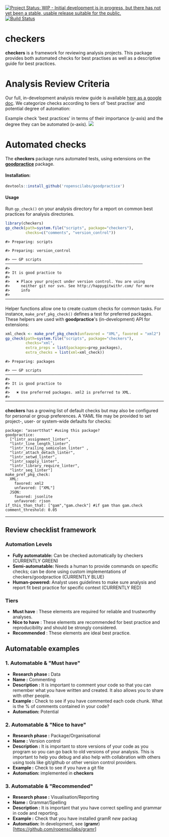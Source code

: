 
[![Project Status: WIP - Initial development is in progress, but there has not yet been a stable, usable release suitable for the public.](http://www.repostatus.org/badges/latest/wip.svg)](http://www.repostatus.org/#wip) [![Build Status](https://travis-ci.org/ropenscilabs/checkers.svg?branch=master)](https://travis-ci.org/ropenscilabs/checkers)

checkers
========

**checkers** is a framework for reviewing analysis projects. This package provides both automated checks for best practises as well as a descriptive guide for best practices.

Analysis Review Criteria
========================

Our full, in-development analysis review guide is available [here as a google doc](https://docs.google.com/document/d/1OYcWJUk-MiM2C1TIHB1Rn6rXoF5fHwRX-7_C12Blx8g/edit#). We categorize checks according to tiers of 'best practise' and potential degree of automation:

Example check 'best practices' in terms of their importance (y-axis) and the degree they can be automated (x-axis). ![](figs/compendium.png)

Automated checks
================

The **checkers** package runs automated tests, using extensions on the [**goodpractice**](https://github.com/MangoTheCat/goodpractice/) package.

#### Installation:

``` r
devtools::install_github('ropenscilabs/goodpractice')
```

#### Usage

Run `gp_check()` on your analysis directory for a report on common best practices for analysis directories.

``` r
library(checkers)
gp_check(path=system.file("scripts", package="checkers"),
         checks=c("comments", "version_control"))
```

    #> Preparing: scripts

    #> Preparing: version_control

    #> ── GP scripts ─────────────────────────────────────────────────────────────
    #> 
    #> It is good practice to
    #> 
    #>   ✖ Place your project under version control. You are using
    #>     neither git nor svn. See http://happygitwithr.com/ for more
    #>     info
    #> ───────────────────────────────────────────────────────────────────────────

Helper functions allow one to create custom checks for common tasks. For instance, `make_pref_pkg_check()` defines a test for preferred packages. These helpers are used with **goodpractice**'s (in-development) API for extensions:

``` r
xml_check <- make_pref_pkg_check(unfavored = "XML", favored = "xml2")
gp_check(path=system.file("scripts", package="checkers"),
         checks="xml",
         extra_preps = list(packages=prep_packages),
         extra_checks = list(xml=xml_check))
```

    #> Preparing: packages

    #> ── GP scripts ─────────────────────────────────────────────────────────────
    #> 
    #> It is good practice to
    #> 
    #>   ✖ Use preferred packages. xml2 is preferred to XML.
    #> ───────────────────────────────────────────────────────────────────────────

**checkers** has a growing list of default checks but may also be configured for personal or group preferences. A YAML file may be provided to set project-, user- or system-wide defaults for checks:

    package: "assertthat" #using this package?
    goodpractice:
      ["lintr_assignment_linter",
      "lintr_line_length_linter",
      "lintr_trailing_semicolon_linter" ,
      "lintr_attach_detach_linter",
      "lintr_setwd_linter",
      "lintr_sapply_linter",
      "lintr_library_require_linter",
      "lintr_seq_linter"]
    make_pref_pkg_check:
      XML:
        favored: xml2
        unfavored: ["XML"]
      JSON:
        favored: jsonlite
        unfavored: rjson
    if_this_than_that: ["gam","gam.check"] #if gam than gam.check
    comment_threshold: 0.05

------------------------------------------------------------------------

Review checklist framework
--------------------------

### Automation Levels

-   **Fully automatable:** Can be checked automatically by checkers (CURRENTLY GREEN)
-   **Semi-automatable:** Needs a human to provide commands on specific checks; can be done using custom implementations of checkers/goodpractice (CURRENTLY BLUE)
-   **Human-powered:** Analyst uses guidelines to make sure analysis and report fit best practice for specific context (CURRENTLY RED)

### Tiers

-   **Must have** : These elements are required for reliable and trustworthy analyses.
-   **Nice to have** : These elements are recommended for best practice and reproducibility and should be strongly considered.
-   **Recommended** : These elements are ideal best practice.

Automatable examples
--------------------

### 1. **Automatable & "Must have"**

-   **Research phase :** Data
-   **Name :** Commenting
-   **Description :** It is important to comment your code so that you can remember what you have written and created. It also allows you to share with other people.
-   **Example :** Check to see if you have commented each code chunk. What is the % of comments contained in your code?
-   **Automation:** Potential

### 2. **Automatable & "Nice to have"**

-   **Research phase :** Package/Organisational
-   **Name :** Version control
-   **Description :** It is important to store versions of your code as you program so you can go back to old versions of your analysis. This is important to help you debug and also help with collabration with others using tools like git/github or other version control providers.
-   **Example :** Check to see if you have a git file
-   **Automation:** implemented in **checkers**

### 3. **Automatable & "Recommended"**

-   **Research phase :** Visualisation/Reporting
-   **Name :** Grammar/Spelling
-   **Description :** It is important that you have correct spelling and grammar in code and reporting.
-   **Example :** Check that you have installed gramR *new* packag
-   **Automation:** In development, see (**gramr**)\[<https://github.com/ropenscilabs/gramr>\]
